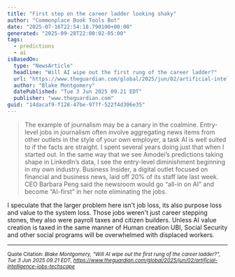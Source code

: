 ```yaml
---
title: "First step on the career ladder looking shaky"
author: "Commonplace Book Tools Bot"
date: "2025-07-16T22:54:18.790100+00:00"
generated: "2025-09-28T22:00:02-05:00"
tags:
  - predictions
  - ai
isBasedOn:
  type: "NewsArticle"
  headline: "Will AI wipe out the first rung of the career ladder?"
  url: "https://www.theguardian.com/global/2025/jun/02/artificial-intelligence-jobs-techscape"
  author: "Blake Montgomery"
  datePublished: "Tue 3 Jun 2025 09.21 EDT"
  publisher: "www.theguardian.com"
guid: "14dacaf9-f128-47be-977f-522f4d306e35"
---
```


> The example of journalism may be a canary in the coalmine. Entry-level jobs in journalism often involve aggregating news items from other outlets in the style of your own employer, a task AI is well suited to if the facts are straight. I spent several years doing just that when I started out. In the same way that we see Amodei’s predictions taking shape in LinkedIn’s data, I see the entry-level diminishment beginning in my own industry. Business Insider, a digital outlet focused on financial and business news, laid off 20% of its staff late last week. CEO Barbara Peng said the newsroom would go “all-in on AI” and become “AI-first” in her note eliminating the jobs.

I speculate that the larger problem here isn't job loss, its also purpose loss and value to the system loss. Those jobs weren't just career stepping stones, they also were payroll taxes and citizen builders. Unless AI value creation is taxed in the same manner of Human creation UBI, Social Security and other social programs will be overwhelmed with displaced workers.

---

<sub>Quote Citation: <cite>Blake Montgomery, "Will AI wipe out the first rung of the career ladder?", Tue 3 Jun 2025 09.21 EDT, <a href="https://www.theguardian.com/global/2025/jun/02/artificial-intelligence-jobs-techscape">https://www.theguardian.com/global/2025/jun/02/artificial-intelligence-jobs-techscape</a></cite></sub>